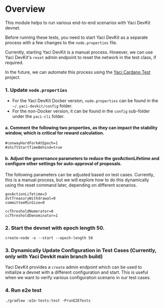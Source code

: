 # Overview

This module helps to run various end-to-end scenarios with Yaci DevKit devnet.

Before running these tests, you need to start Yaci DevKit as a separate process with a few changes to the `node.properties` file.

Currently, starting Yaci DevKit is a manual process. However, we can use Yaci DevKit's `reset` admin endpoint to reset the network in the test class, if required.

In the future, we can automate this process using the [Yaci Cardano Test](https://github.com/bloxbean/yaci-cardano-test) project.

### 1. Update `node.properties`

- For the Yaci DevKit Docker version, `node.properties` can be found in the `~/.yaci-devkit/config` folder.
- For the non-Docker version, it can be found in the `config` sub-folder under the `yaci-cli` folder.

 #### a. Comment the following two properties, as they can impact the stability window, which is critical for reward calculation.

```properties
#conwayHardForkAtEpoch=1
#shiftStartTimeBehind=true

```

 #### b. Adjust the governance parameters to reduce the govActionLifetime and configure other settings for auto-approval of proposals.
The following parameters can be adjusted based on test cases. 
Currently, this is a manual process, but we will explore how to do this dynamically using the reset command later, depending on different scenarios.

```
govActionLifetime=3
dvtTreasuryWithdrawal=0
committeeMinSize=0

ccThresholdNumerator=0
ccThresholdDenominator=1
```

### 2. Start the devnet with epoch length 50.

```
create-node -o --start --epoch-length 50
```

### 3. Dynamically Update Configuration in Test Cases (Currently, only with Yaci Devkit main branch build)

Yaci DevKit provides a `create` admin endpoint which can be used to initialize a devnet with a different configuration and start.
This is useful when we want to verify various configuration scenario in our test cases.

### 4. Run e2e test

```
./gradlew :e2e-tests:test -PrunE2ETests

```
